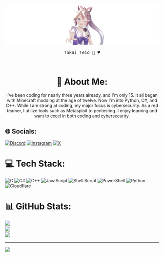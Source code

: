 ![Header](https://raw.githubusercontent.com/FalcoTK/FalcoTK/main/minimal-tokai-teio-cute-anime-girl.jpg "header")
<div align="center">
<pre>
Tokai Teio 🐴 ♥️
</pre>
<br>
    
# 💫 About Me:
I've been coding for nearly three years already, and I'm only 15. It all began with Minecraft modding at the age of twelve. Now I'm into Python, C#, and C++. While I am strong at coding, my major focus is cybersecurity. As a red teamer, I utilize tools such as Metasploit to pentesting. I enjoy learning and want to excel in both coding and cybersecurity.
</div>

## 🌐 Socials:
[![Discord](https://img.shields.io/badge/Discord-%237289DA.svg?logo=discord&logoColor=white)](https://discord.gg/DCjeH7pEGa) [![Instagram](https://img.shields.io/badge/Instagram-%23E4405F.svg?logo=Instagram&logoColor=white)](https://instagram.com/falxco.tk) [![X](https://img.shields.io/badge/X-black.svg?logo=X&logoColor=white)](https://x.com/Falco_TKs) 

# 💻 Tech Stack:
![C](https://img.shields.io/badge/c-%2300599C.svg?style=flat&logo=c&logoColor=white) ![C#](https://img.shields.io/badge/c%23-%23239120.svg?style=flat&logo=csharp&logoColor=white) ![C++](https://img.shields.io/badge/c++-%2300599C.svg?style=flat&logo=c%2B%2B&logoColor=white) ![JavaScript](https://img.shields.io/badge/javascript-%23323330.svg?style=flat&logo=javascript&logoColor=%23F7DF1E) ![Shell Script](https://img.shields.io/badge/shell_script-%23121011.svg?style=flat&logo=gnu-bash&logoColor=white) ![PowerShell](https://img.shields.io/badge/PowerShell-%235391FE.svg?style=flat&logo=powershell&logoColor=white) ![Python](https://img.shields.io/badge/python-3670A0?style=flat&logo=python&logoColor=ffdd54) ![Cloudflare](https://img.shields.io/badge/Cloudflare-F38020?style=flat&logo=Cloudflare&logoColor=white)
# 📊 GitHub Stats:
![](https://github-readme-stats.vercel.app/api?username=FalcoTK&theme=transparent&hide_border=true&include_all_commits=true&count_private=false)<br/>
![](https://github-readme-streak-stats.herokuapp.com/?user=FalcoTK&theme=transparent&hide_border=true)<br/>
![](https://github-readme-stats.vercel.app/api/top-langs/?username=FalcoTK&theme=transparent&hide_border=true&include_all_commits=true&count_private=false&layout=compact)

---
[![](https://visitcount.itsvg.in/api?id=FalcoTK&icon=0&color=0)](https://visitcount.itsvg.in)




